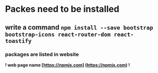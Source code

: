 # Packes need to be installed

## write a command `npm install --save bootstrap bootstrap-icons react-router-dom react-toastify`

### packages are listed in website 

**! web page name [https://npmjs.com] (https://npmjs.com) !**